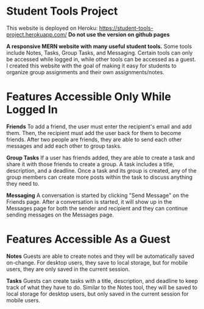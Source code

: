 # Student Tools Project

This website is deployed on Heroku:
https://student-tools-project.herokuapp.com/
**Do not use the version on github pages**

**A responsive MERN website with many useful student tools.**
Some tools include Notes, Tasks, Group Tasks, and Messaging. Certain tools can only be accessed while logged in, while other tools can be accessed as a guest. I created this website with the goal of making it easy for students to organize group assignments and their own assignments/notes.

# Features Accessible Only While Logged In
**Friends**
To add a friend, the user must enter the recipient's email and add them. Then, the recipient must add the user back for them to become friends. After two people are friends, they are able to send each other messages and add each other to group tasks.

**Group Tasks**
If a user has friends added, they are able to create a task and share it with those friends to create a group. A task includes a title, description, and a deadline. Once a task and its group is created, any of the group members can create more posts within the task to discuss anything they need to. 

**Messaging**
A conversation is started by clicking "Send Message" on the Friends page. After a conversation is started, it will show up in the Messages page for both the sender and recipient and they can continue sending messages on the Messages page.

# Features Accessible As a Guest
**Notes**
Guests are able to create notes and they will be automatically saved on-change. For desktop users, they save to local storage, but for mobile users, they are only saved in the current session.

**Tasks**
Guests can create tasks with a title, description, and deadline to keep track of what they have to do. Similar to the Notes tool, they will be saved to local storage for desktop users, but only saved in the current session for mobile users.

